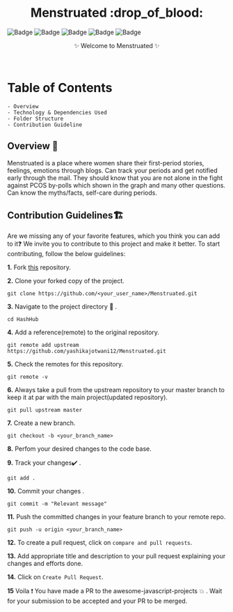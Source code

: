 <h1 align="center">
             Menstruated :drop_of_blood:
</h1>

![Badge](https://img.shields.io/badge/Tech_Stack-Django-yellow) ![Badge](https://img.shields.io/badge/Version-1.2-green) ![Badge](https://img.shields.io/badge/License-Apache_2.0-blue) ![Badge](https://img.shields.io/badge/Type-OpenSource-orange) ![Badge](https://img.shields.io/badge/For-Students-red)
<p align="center">
    ✨ Welcome to Menstruated ✨ <br />
    
</p>
<br />

# Table of Contents

    - Overview
    - Technology & Dependencies Used
    - Folder Structure
    - Contribution Guideline

## Overview 🔨
Menstruated is a place where women share their first-period stories, feelings, emotions through blogs. Can track your periods and get notified early through the mail. They should know that you are not alone in the fight against PCOS by-polls which shown in the graph and many other questions. Can know the myths/facts, self-care during periods.


## Contribution Guidelines🏗

Are we missing any of your favorite features, which you think you can add to it❓ We invite you to contribute to this project and make it better. 
To start contributing, follow the below guidelines: 

**1.**  Fork [this](https://github.com/yashikajotwani12/Menstruated) repository.

**2.**  Clone your forked copy of the project.

```
git clone https://github.com/<your_user_name>/Menstruated.git
```

**3.** Navigate to the project directory :file_folder: .

```
cd HashHub
```

**4.** Add a reference(remote) to the original repository.

```
git remote add upstream https://github.com/yashikajotwani12/Menstruated.git 
```

**5.** Check the remotes for this repository.

```
git remote -v
```

**6.** Always take a pull from the upstream repository to your master branch to keep it at par with the main project(updated repository).

```
git pull upstream master
```

**7.** Create a new branch.

```
git checkout -b <your_branch_name>
```

**8.** Perfom your desired changes to the code base.

**9.** Track your changes:heavy_check_mark: .

```
git add . 
```

**10.** Commit your changes .

```
git commit -m "Relevant message"
```

**11.** Push the committed changes in your feature branch to your remote repo.

```
git push -u origin <your_branch_name>
```

**12.** To create a pull request, click on `compare and pull requests`.

**13.** Add appropriate title and description to your pull request explaining your changes and efforts done.

**14.** Click on `Create Pull Request`.


**15** Voila :exclamation: You have made a PR to the awesome-javascript-projects :boom: . Wait for your submission to be accepted and your PR to be merged.
